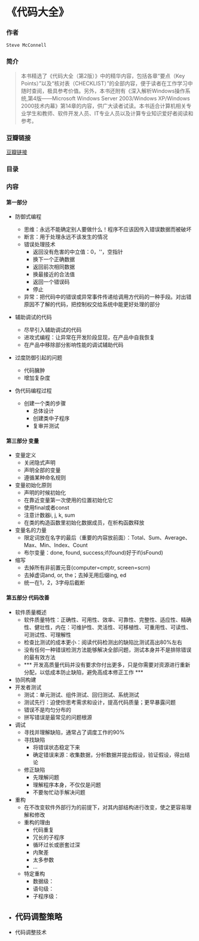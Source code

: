 《代码大全》
====================

### 作者
    Steve McConnell 
    
### 简介
> 本书精选了《代码大全（第2版）》中的精华内容，包括各章“要点（Key Points）”以及“核对表（CHECKLIST）”的全部内容，便于读者在工作学习中随时查阅，极具参考价值。另外，本书还附有《深入解析Windows操作系统,第4版——Microsoft Windows Server 2003/Windows XP/Windows 2000技术内幕》第14章的内容，供广大读者试读。本书适合计算机相关专业学生和教师、软件开发人员、IT专业人员以及计算专业知识爱好者阅读和参考。

### 豆瓣链接
  [豆瓣链接](https://book.douban.com/subject/2208626/)

### 目录


### 内容

#### 第一部分

* 防御式编程
  - 思维：永远不能确定别人要做什么！程序不应该因传入错误数据而被破坏
  - 断言：用于处理永远不该发生的情况
  - 错误处理技术
    - 返回没有危害的中立值：0，''，空指针
    - 换下一个正确数据
    - 返回前次相同数据
    - 换最接近的合法值
    - 返回一个错误码
    - 停止
  - 异常：把代码中的错误或异常事件传递给调用方代码的一种手段。对出错原因不了解的代码，把控制权交给系统中能更好处理的部分
* 辅助调试的代码
  - 尽早引入辅助调试的代码
  - 进攻式编程：让异常在开发阶段显现，在产品中自我恢复
  - 在产品中移除部分影响性能的调试辅助代码
* 过度防御引起的问题
  - 代码臃肿
  - 增加复杂度

* 伪代码编程过程
  - 创建一个类的步骤
    - 总体设计
    - 创建类中子程序
    - 复审并测试
    

  
#### 第三部分 变量
* 变量定义
  - 关闭隐式声明
  - 声明全部的变量
  - 遵循某种命名规则
* 变量初始化原则
  - 声明的时候初始化
  - 在靠近变量第一次使用的位置初始化它
  - 使用final或者const
  - 注意计数器i, j, k, sum
  - 在类的构造函数里初始化数据成员，在析构函数释放
* 变量名的力量
  - 限定词放在名字的最后（重要的内容放前面）：Total、Sum、Average、Max、Min、Index、Count
  - 布尔变量：done, found, success;if(found)好于if(isFound)
* 缩写
  - 去掉所有非前置元音(computer=cmptr, screen=scrn)
  - 去掉虚词and, or, the；去掉无用后缀ing, ed
  - 统一在1，2，3字母后截断
 
 
#### 第五部分 代码改善
 
* 软件质量概述
  - 软件质量特性：正确性、可用性、效率、可靠性、完整性、适应性、精确性、健壮性，内在：可维护性、灵活性、可移植性、可重用性、可读性、  可测试性、可理解性
  - 检查比测试的成本更小：阅读代码检测出的缺陷比测试高出80%左右
  - 没有任何一种错误检测方法能够解决全部问题，测试本身并不是排除错误的最有效方法
  - *** 开发高质量代码并没有要求你付出更多，只是你需要对资源进行重新分配，以低成本防止缺陷，避免高成本修正工作 ***
* 协同构建
* 开发者测试
  - 测试：单元测试、组件测试、回归测试、系统测试
  - 测试先行：迫使你思考需求和设计，提高代码质量；更早暴露问题
  - 错误不是均匀分布的
  - 拼写错误是最常见的问题根源
* 调试
  - 寻找并理解缺陷，通常占了调度工作的90%
  - 寻找缺陷
    - 将错误状态稳定下来
    - 确定错误来源：收集数据，分析数据并提出假设，验证假设，得出结论
  - 修正缺陷
    - 先理解问题
    - 理解程序本身，不仅仅是问题
    - 不要匆忙动手解决问题
* 重构
  - 在不改变软件外部行为的前提下，对其内部结构进行改变，使之更容易理解和修改
  - 重构的理由
    - 代码重复
    - 冗长的子程序
    - 循环过长或嵌套过深
    - 内聚差
    - 太多参数
    - ...
  - 特定重构
    - 数据级：
    - 语句级：
    - 子程序级：
* 代码调整策略
  - 
* 代码调整技术

